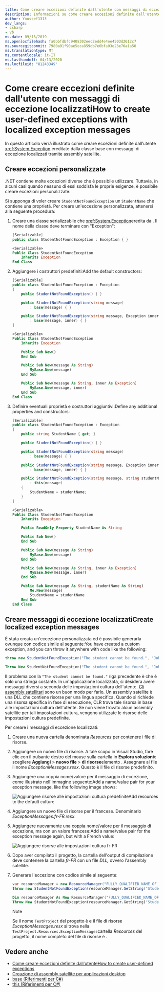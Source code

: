```yaml
---
title: Come creare eccezioni definite dall'utente con messaggi di eccezione localizzatiHow to create user-defined exceptions with localized exception messages
description: Informazioni su come creare eccezioni definite dall'utente con messaggi di eccezione localizzati
author: Youssef1313
dev_langs:
- csharp
- vb
ms.date: 09/13/2019
ms.openlocfilehash: fa0bbfdbfc9408302eec2edd4e4ee4503d2612c7
ms.sourcegitcommit: 7980a91f90ae5eca859db7e6bfa03e23e76a1a50
ms.translationtype: MT
ms.contentlocale: it-IT
ms.lasthandoff: 04/13/2020
ms.locfileid: "81243349"
---
```

# <a name="how-to-create-user-defined-exceptions-with-localized-exception-messages"></a>Come creare eccezioni definite dall'utente con messaggi di eccezione localizzatiHow to create user-defined exceptions with localized exception messages

In questo articolo verrà illustrato come creare eccezioni definite dall'utente <xref:System.Exception> ereditate dalla classe base con messaggi di eccezione localizzati tramite assembly satellite.

## <a name="create-custom-exceptions"></a>Creare eccezioni personalizzate

.NET contiene molte eccezioni diverse che è possibile utilizzare. Tuttavia, in alcuni casi quando nessuno di essi soddisfa le proprie esigenze, è possibile creare eccezioni personalizzate.

Si supponga di voler creare `StudentNotFoundException` un `StudentName` che contiene una proprietà.
Per creare un'eccezione personalizzata, attenersi alla seguente procedura:

1. Creare una classe serializzabile che <xref:System.Exception>eredita da . Il nome della classe deve terminare con "Exception":

    ```csharp
    [Serializable]
    public class StudentNotFoundException : Exception { }
    ```

    ```vb
    <Serializable>
    Public Class StudentNotFoundException
        Inherits Exception
    End Class
    ```

1. Aggiungere i costruttori predefiniti:Add the default constructors:

    ```csharp
    [Serializable]
    public class StudentNotFoundException : Exception
    {
        public StudentNotFoundException() { }

        public StudentNotFoundException(string message)
            : base(message) { }

        public StudentNotFoundException(string message, Exception inner)
            : base(message, inner) { }
    }
    ```

    ```vb
    <Serializable>
    Public Class StudentNotFoundException
        Inherits Exception

        Public Sub New()
        End Sub

        Public Sub New(message As String)
            MyBase.New(message)
        End Sub

        Public Sub New(message As String, inner As Exception)
            MyBase.New(message, inner)
        End Sub
    End Class
    ```

1. Definire eventuali proprietà e costruttori aggiuntivi:Define any additional properties and constructors:

    ```csharp
    [Serializable]
    public class StudentNotFoundException : Exception
    {
        public string StudentName { get; }

        public StudentNotFoundException() { }

        public StudentNotFoundException(string message)
            : base(message) { }

        public StudentNotFoundException(string message, Exception inner)
            : base(message, inner) { }

        public StudentNotFoundException(string message, string studentName)
            : this(message)
        {
            StudentName = studentName;
        }
    }
    ```

    ```vb
    <Serializable>
    Public Class StudentNotFoundException
        Inherits Exception

        Public ReadOnly Property StudentName As String

        Public Sub New()
        End Sub

        Public Sub New(message As String)
            MyBase.New(message)
        End Sub

        Public Sub New(message As String, inner As Exception)
            MyBase.New(message, inner)
        End Sub

        Public Sub New(message As String, studentName As String)
            Me.New(message)
            StudentName = studentName
        End Sub
    End Class
    ```

## <a name="create-localized-exception-messages"></a>Creare messaggi di eccezione localizzatiCreate localized exception messages

È stata creata un'eccezione personalizzata ed è possibile generarla ovunque con codice simile al seguente:You have created a custom exception, and you can throw it anywhere with code like the following:

```csharp
throw new StudentNotFoundException("The student cannot be found.", "John");
```

```vb
Throw New StudentNotFoundException("The student cannot be found.", "John")
```

Il problema con la `"The student cannot be found."` riga precedente è che è solo una stringa costante. In un'applicazione localizzata, si desidera avere messaggi diversi a seconda delle impostazioni cultura dell'utente.
[Gli assembly satellitari](../../framework/resources/creating-satellite-assemblies-for-desktop-apps.md) sono un buon modo per farlo. Un assembly satellite è una DLL che contiene risorse per una lingua specifica. Quando si richiede una risorsa specifica in fase di esecuzione, CLR trova tale risorsa in base alle impostazioni cultura dell'utente. Se non viene trovato alcun assembly satellite per tali impostazioni cultura, vengono utilizzate le risorse delle impostazioni cultura predefinite.

Per creare i messaggi di eccezione localizzati:

1. Creare una nuova cartella denominata *Resources* per contenere i file di risorse.
1. Aggiungere un nuovo file di risorse. A tale scopo in Visual Studio, fare clic con il pulsante destro del mouse sulla cartella in **Esplora soluzioni**e scegliere **Aggiungi** > **nuovo file** > **di risorse**elemento . Assegnare al file il nome *ExceptionMessages.resx*. Questo è il file di risorse predefinito.
1. Aggiungere una coppia nome/valore per il messaggio di eccezione, come illustrato nell'immagine seguente:Add a name/value pair for your exception message, like the following image shows:

   ![Aggiungere risorse alle impostazioni cultura predefiniteAdd resources to the default culture](media/add-resources-to-default-culture.jpg)

1. Aggiungere un nuovo file di risorse per il francese. Denominarlo *ExceptionMessages.fr-FR.resx*.
1. Aggiungere nuovamente una coppia nome/valore per il messaggio di eccezione, ma con un valore francese:Add a name/value pair for the exception message again, but with a French value:

   ![Aggiungere risorse alle impostazioni cultura fr-FR](media/add-resources-to-fr-culture.jpg)

1. Dopo aver compilato il progetto, la cartella dell'output di compilazione deve contenere la cartella *fr-FR* con un file *DLL,* ovvero l'assembly satellite.
1. Generare l'eccezione con codice simile al seguente:

    ```csharp
    var resourceManager = new ResourceManager("FULLY_QUALIFIED_NAME_OF_RESOURCE_FILE", Assembly.GetExecutingAssembly());
    throw new StudentNotFoundException(resourceManager.GetString("StudentNotFound"), "John");
    ```

    ```vb
    Dim resourceManager As New ResourceManager("FULLY_QUALIFIED_NAME_OF_RESOURCE_FILE", Assembly.GetExecutingAssembly())
    Throw New StudentNotFoundException(resourceManager.GetString("StudentNotFound"), "John")
    ```

    > [!NOTE]
    > Se il nome `TestProject` del progetto è e il file di risorse *ExceptionMessages.resx* si trova nella `TestProject.Resources.ExceptionMessages`cartella *Resources* del progetto, il nome completo del file di risorse è .

## <a name="see-also"></a>Vedere anche

- [Come creare eccezioni definite dall'utenteHow to create user-defined exceptions](how-to-create-user-defined-exceptions.md)
- [Creazione di assembly satellite per applicazioni desktop](../../framework/resources/creating-satellite-assemblies-for-desktop-apps.md)
- [base (Riferimenti per C#)](../../csharp/language-reference/keywords/base.md)
- [this (Riferimenti per C#)](../../csharp/language-reference/keywords/this.md)
